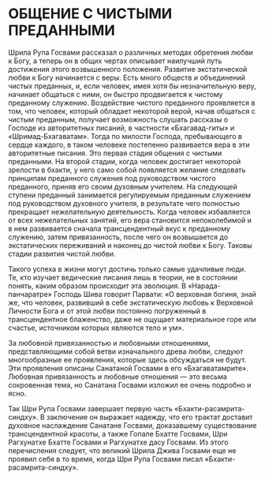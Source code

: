 # ОБЩЕНИЕ С ЧИСТЫМИ ПРЕДАННЫМИ

Шрила Рупа Госвами рассказал о различных методах обретения любви к Богу, а теперь он в общих чертах описывает наилучший путь достижения этого возвышенного положения. Развитие экстатической любви к Богу начинается с веры. Есть много обществ и объединений чистых преданных, и, если человек, имея хотя бы незначительную веру, начинает общаться с ними, он быстро продвигается к чистому преданному служению. Воздействие чистого преданного проявляется в том, что человек, который обладает некоторой верой, начав общаться с чистым преданным, получает возможность слушать рассказы о Господе из авторитетных писаний, в частности «Бхагавад-гиты» и «Шримад-Бхагаватам». Тогда по милости Господа, пребывающего в сердце каждого, в таком человеке постепенно развивается вера в эти авторитетные писания. Это первая стадия общения с чистыми преданными. На второй стадии, когда человек достигает некоторой зрелости в бхакти, у него само собой появляется желание следовать принципам преданного служения под руководством чистого преданного, приняв его своим духовным учителем. На следующей ступени преданный занимается регулируемым преданным служением под руководством духовного учителя, в результате чего полностью прекращает нежелательную деятельность. Когда человек избавляется от всех нежелательных занятий, его вера становится непоколебимой и в нем развивается сначала трансцендентный вкус к преданному служению, затем привязанность, после чего он возвышается до экстатических переживаний и наконец до чистой любви к Богу. Таковы стадии развития чистой любви.

Такого успеха в жизни могут достичь только самые удачливые люди. Те, кто изучает ведические писания лишь в теории, не в состоянии понять, каким образом происходит эта эволюция. В «Нарада-панчаратре» Господь Шива говорит Парвати: «О верховная богиня, знай же, что человек, развивший в себе экстатическую любовь к Верховной Личности Бога и от этой любви постоянно погруженный в трансцендентное блаженство, даже не ощущает материальное горе или счастье, источником которых являются тело и ум».

За любовной привязанностью и любовными отношениями, представляющими собой ветви изначального древа любви, следуют многообразные ее проявления, которые здесь обсуждаться не будут. Эти проявления описаны Санатаной Госвами в его «Бхагаватамрите». Любовная привязанность и любовные отношения — это весьма сокровенная тема, но Санатана Госвами изложил ее очень подробно и ясно.

Так Шри Рупа Госвами завершает первую часть «Бхакти-расамрита-синдху». В заключение он выражает надежду, что его трактат доставит духовное наслаждение Санатане Госвами, доказавшему существование трансцендентной красоты, а также Гопале Бхатте Госвами, Шри Рагхунатхе Бхатте Госвами и Рагхунатхе дасу Госвами. Из этого перечисления следует, что великий Шрила Джива Госвами еще не проявил себя в то время, когда Шри Рупа Госвами писал «Бхакти-расамрита-синдху».
